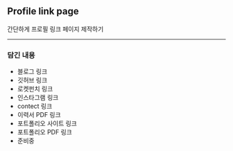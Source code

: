 ## Profile link page
간단하게 프로필 링크 페이지 제작하기
<br>
<hr>

### 담긴 내용
* 블로그 링크
* 깃허브 링크
* 로켓펀치 링크
* 인스타그램 링크
* contect 링크
* 이력서 PDF 링크
* 포트폴리오 사이트 링크
* 포트폴리오 PDF 링크
* 준비중
